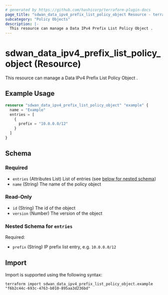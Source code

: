 ```yaml
---
# generated by https://github.com/hashicorp/terraform-plugin-docs
page_title: "sdwan_data_ipv4_prefix_list_policy_object Resource - terraform-provider-sdwan"
subcategory: "Policy Objects"
description: |-
  This resource can manage a Data IPv4 Prefix List Policy Object .
---
```


# sdwan_data_ipv4_prefix_list_policy_object (Resource)

This resource can manage a Data IPv4 Prefix List Policy Object .

## Example Usage

```terraform
resource "sdwan_data_ipv4_prefix_list_policy_object" "example" {
  name = "Example"
  entries = [
    {
      prefix = "10.0.0.0/12"
    }
  ]
}
```

<!-- schema generated by tfplugindocs -->
## Schema

### Required

- `entries` (Attributes List) List of entries (see [below for nested schema](#nestedatt--entries))
- `name` (String) The name of the policy object

### Read-Only

- `id` (String) The id of the object
- `version` (Number) The version of the object

<a id="nestedatt--entries"></a>
### Nested Schema for `entries`

Required:

- `prefix` (String) IP prefix list entry, e.g. `10.0.0.0/12`

## Import

Import is supported using the following syntax:

```shell
terraform import sdwan_data_ipv4_prefix_list_policy_object.example "f6b2c44c-693c-4763-b010-895aa3d236bd"
```
